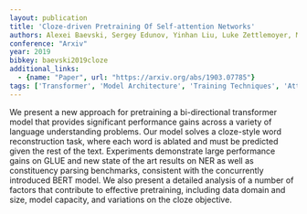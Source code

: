 ```yaml
---
layout: publication
title: 'Cloze-driven Pretraining Of Self-attention Networks'
authors: Alexei Baevski, Sergey Edunov, Yinhan Liu, Luke Zettlemoyer, Michael Auli
conference: "Arxiv"
year: 2019
bibkey: baevski2019cloze
additional_links:
  - {name: "Paper", url: "https://arxiv.org/abs/1903.07785"}
tags: ['Transformer', 'Model Architecture', 'Training Techniques', 'Attention Mechanism', 'Pretraining Methods', 'BERT']
---
```

We present a new approach for pretraining a bi-directional transformer model
that provides significant performance gains across a variety of language
understanding problems. Our model solves a cloze-style word reconstruction
task, where each word is ablated and must be predicted given the rest of the
text. Experiments demonstrate large performance gains on GLUE and new state of
the art results on NER as well as constituency parsing benchmarks, consistent
with the concurrently introduced BERT model. We also present a detailed
analysis of a number of factors that contribute to effective pretraining,
including data domain and size, model capacity, and variations on the cloze
objective.
